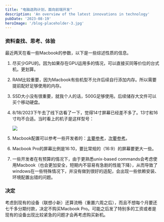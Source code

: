```yaml
---
title: "电脑选购计划，面向前端开发"
description: 'An overview of the latest innovations in technology'
pubDate: '2023-08-19'
heroImage: '/blog-placeholder-3.jpg'
---
```


### 资料查找、思考、体验

最近两天在看一些Macbook的参数，以下是一些综述性质的信息。

1. 尽买少GPU的。因为如果存在GPU运用多的情况，可以直接买同等价位的台式机，更划算。
2. RAM比较重要，因为Macbook有些机型不允许后续自行添加内存。所以需要提前配好足够使用的内存。
3. SSD大小没有很重要，就我个人的话，500G足够使用。后续储存大文件可以买个移动硬盘。
4. 8/18/2023下午去了线下店看了一下，觉得14寸屏幕已经差不多了。13寸和16寸均不合适。当时看上的机子是这样型号：
    
    [![](https://blogger.googleusercontent.com/img/a/AVvXsEhsX40dXYChJcW_Z_HZ_jwB5W5uub3jh1lbpdMmuy5c4esrs-gc6jk-D1XLLOkNF8aERfBuJcEl6ebLE2o-nF4dVvL4ynSgfoJ0_0pkkApK6cV4iz4UR_p7Pyk53ZTxGkaundyRRtemw4agXgLnyL4v9ypteKQJ9hnlwbJjfc6rzUueL4NkqvKygf1_2MA)](https://blogger.googleusercontent.com/img/a/AVvXsEhsX40dXYChJcW_Z_HZ_jwB5W5uub3jh1lbpdMmuy5c4esrs-gc6jk-D1XLLOkNF8aERfBuJcEl6ebLE2o-nF4dVvL4ynSgfoJ0_0pkkApK6cV4iz4UR_p7Pyk53ZTxGkaundyRRtemw4agXgLnyL4v9ypteKQJ9hnlwbJjfc6rzUueL4NkqvKygf1_2MA)
    
      
    
5. Macbook配置可以参考一些开发者的：[主要参考](https://www.robinwieruch.de/mac-setup-web-development/)，[次要参考](https://95yashsharma.medium.com/setting-up-your-macbook-for-front-end-development-5e210a9183c1)。
6. Macbook Pro的屏幕比例是16:10，要比常规的（16:9）的屏幕要更大一些。
7. 一些开发者在有预算的情况下，由于更熟悉unix-based commands会考虑使用Macbook（也会更加安全，短期内不容易有急剧的性能下降），从而导致了windows在一些特殊情况下，并没有做到很好的适配，会出现一些依赖安装、环境配置出错的问题。

### 决定

考虑到现有的设备（联想小新）还算流畅（重置六周之后），而且不想每个月要还七千多分期付款，决定不购买Macbook Pro。可能之后发了特别多的工资或者是现有的设备出现比较紧急的问题才会再考虑购买新机。
